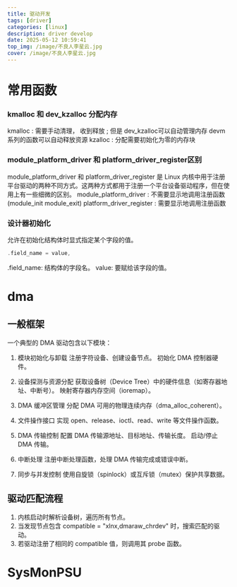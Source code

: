 ```yaml
---
title: 驱动开发
tags: [driver]
categories: [linux]
description: driver develop
date: 2025-05-12 10:59:41
top_img: /image/不良人李星云.jpg
cover: /image/不良人李星云.jpg
---
```



# 常用函数

### kmalloc 和 dev_kzalloc 分配内存
kmalloc : 需要手动清理， 收到释放 ; 但是 dev_kzalloc可以自动管理内存
devm系列的函数可以自动释放资源 
kzalloc : 分配需要初始化为零的内存块

### module_platform_driver 和 platform_driver_register区别
module_platform_driver 和 platform_driver_register 是 Linux 内核中用于注册平台驱动的两种不同方式。这两种方式都用于注册一个平台设备驱动程序，但在使用上有一些细微的区别。
module_platform_driver : 不需要显示地调用注册函数(module_init module_exit)
platform_driver_register : 需要显示地调用注册函数

### 设计器初始化
允许在初始化结构体时显式指定某个字段的值。
```c
.field_name = value,
```
.field_name: 结构体的字段名。
value: 要赋给该字段的值。


# dma
## 一般框架
一个典型的 DMA 驱动包含以下模块：
1. 模块初始化与卸载
注册字符设备、创建设备节点。
初始化 DMA 控制器硬件。

2. 设备探测与资源分配
获取设备树（Device Tree）中的硬件信息（如寄存器地址、中断号）。
映射寄存器内存空间（ioremap）。

3. DMA 缓冲区管理
分配 DMA 可用的物理连续内存（dma_alloc_coherent）。

4. 文件操作接口
实现 open、release、ioctl、read、write 等文件操作函数。

5. DMA 传输控制
配置 DMA 传输源地址、目标地址、传输长度。
启动/停止 DMA 传输。

6. 中断处理
注册中断处理函数，处理 DMA 传输完成或错误中断。

7. 同步与并发控制
使用自旋锁（spinlock）或互斥锁（mutex）保护共享数据。

## 驱动匹配流程
1. 内核启动时解析设备树，遍历所有节点。
2. 当发现节点包含 compatible = "xlnx,dmaraw_chrdev" 时，搜索匹配的驱动。
3. 若驱动注册了相同的 compatible 值，则调用其 probe 函数。



# SysMonPSU



# 